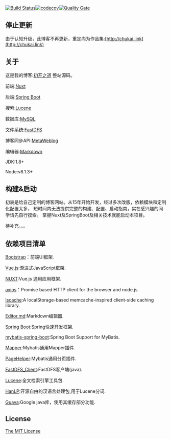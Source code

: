 [![Build Status](https://travis-ci.org/ichukai/blog.chukai.pro.svg?branch=master)](https://travis-ci.org/ichukai/blog.chukai.pro)[![codecov](https://codecov.io/gh/ichukai/blog.chukai.pro/branch/master/graph/badge.svg)](https://codecov.io/gh/ichukai/blog.chukai.pro)[![Quality Gate](https://sonarqube.com/api/badges/gate?key=pro.chukai:parent-pom)](https://https://sonarcloud.io/dashboard/index/pro.chukai:website/dashboard/index/pro.chukai:website)

## 停止更新
由于认知升级，此博客不再更新，重定向为作品集:[http://chukai.link](http://chukai.link)

## 关于

这是我的博客:[初开之道](http://blog.chukai.pro) 整站源码。

前端:[Nuxt](https://zh.nuxtjs.org/)

后端:[Spring Boot](http://projects.spring.io/spring-boot/)

搜索:[Lucene](https://lucene.apache.org/)

数据库:[MySQL](https://www.mysql.com/)

文件系统:[FastDFS](https://code.google.com/archive/p/fastdfs/)

博客同步API:[MetaWeblog](https://github.com/ichukai/MetaCLblog)

编辑器:[Markdown](http://pandao.github.io/editor.md/)

JDK:1.8+

Node:v8.1.3+

## 构建&amp;启动

初衷是给自己定制的博客网站。从15年开始开发，经过多次改版，依赖模块和定制化配置太多，
短时间内无法提供完整的构建、配置、启动指南，实在感兴趣的同学请先自行摸索。
掌握Nuxt及SpringBoot及相关技术就能启动本项目。

待补充。。。

## 依赖项目清单
[Bootstrap](https://github.com/twbs/bootstrap)：前端UI框架.

[Vue.js](https://cn.vuejs.org/):渐进式JavaScript框架.

[NUXT](https://zh.nuxtjs.org/):Vue.js 通用应用框架.

[axios](https://github.com/mzabriskie/axios)：Promise based HTTP client for the browser and node.js.

[lscache](https://github.com/pamelafox/lscache):A localStorage-based memcache-inspired client-side caching library. 

[Editor.md](https://github.com/pandao/editor.md):Markdown编辑器.

[Spring Boot](http://projects.spring.io/spring-boot/):Spring快速开发框架.

[mybatis-spring-boot](http://www.mybatis.org/spring-boot-starter/):Spring Boot Support for MyBatis.

[Mapper](https://github.com/abel533/Mapper):Mybatis通用Mapper插件.

[PageHelper](https://github.com/pagehelper/Mybatis-PageHelper):Mybatis通用分页插件.

[FastDFS_Client](https://github.com/tobato/FastDFS_Client):FastDFS客户端(java).

[Lucene](https://lucene.apache.org/):全文检索引擎工具包.

[HanLP](http://hanlp.linrunsoft.com/):开源自由的汉语言处理包,用于Lucene分词.

[Guava](https://github.com/google/guava):Google java库，使用其缓存部分功能.

## License

[The MIT License](LICENSE)
